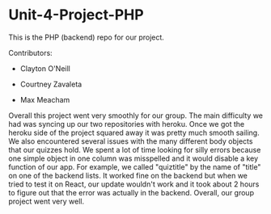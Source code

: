 # Unit-4-Project-PHP
This is the PHP (backend) repo for our project.






Contributors:

- Clayton O'Neill


- Courtney Zavaleta

- Max Meacham


Overall this project went very smoothly for our group. The main difficulty we had was syncing up our two repositories with heroku. Once we got the heroku side of the project squared away it was pretty much smooth sailing. We also encountered several issues with the many different body objects that our quizzes hold. We spent a lot of time looking for silly errors because one simple object in one column was misspelled and it would disable a key function of our app.  For example, we called "quiztitle" by the name of "title" on one of the backend lists. It worked fine on the backend but when we tried to test it on React, our update wouldn't work and it took about 2 hours to figure out that the error was actually in the backend. Overall, our group project went very well. 
